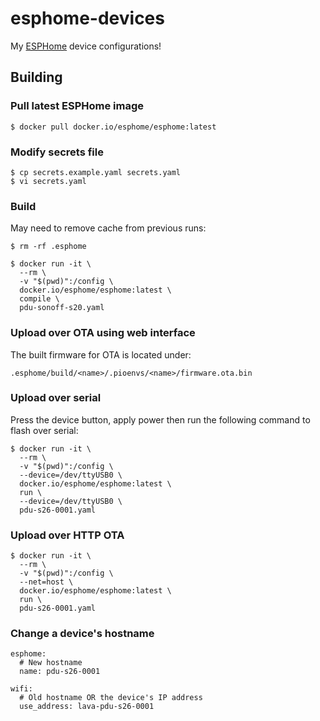 # esphome-devices

My [ESPHome](https://github.com/esphome) device configurations!


## Building

### Pull latest ESPHome image

```
$ docker pull docker.io/esphome/esphome:latest
```

### Modify secrets file

```
$ cp secrets.example.yaml secrets.yaml
$ vi secrets.yaml
```

### Build

May need to remove cache from previous runs:

```
$ rm -rf .esphome
```

```
$ docker run -it \
  --rm \
  -v "$(pwd)":/config \
  docker.io/esphome/esphome:latest \
  compile \
  pdu-sonoff-s20.yaml
```

### Upload over OTA using web interface

The built firmware for OTA is located under:
```
.esphome/build/<name>/.pioenvs/<name>/firmware.ota.bin
```

### Upload over serial

Press the device button, apply power then run the following command to flash over
serial:

```
$ docker run -it \
  --rm \
  -v "$(pwd)":/config \
  --device=/dev/ttyUSB0 \
  docker.io/esphome/esphome:latest \
  run \
  --device=/dev/ttyUSB0 \
  pdu-s26-0001.yaml
```

### Upload over HTTP OTA

```
$ docker run -it \
  --rm \
  -v "$(pwd)":/config \
  --net=host \
  docker.io/esphome/esphome:latest \
  run \
  pdu-s26-0001.yaml
```


### Change a device's hostname
```
esphome:
  # New hostname
  name: pdu-s26-0001

wifi:
  # Old hostname OR the device's IP address
  use_address: lava-pdu-s26-0001
```
